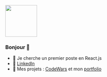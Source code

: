 <a href="URL_REDIRECT" target="blank"><img align="center" src="https://fr.legacy.reactjs.org/logo-og.png" height="100" /></a>

### Bonjour 👋
- 👯 Je cherche un premier poste en React.js
- :newspaper: [LinkedIn](https://www.linkedin.com/in/benoitdebuyer/)
- :mag_right: Mes projets : [CodeWars](https://www.codewars.com/users/debuyer) et mon [portfolio](talentsenaction.fr)



